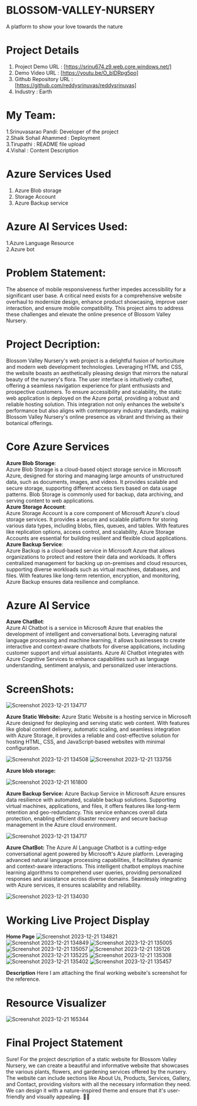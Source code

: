 # BLOSSOM-VALLEY-NURSERY
A platform to show your love towards the nature
# Project Details
  1. Project Demo URL : [https://srinu674.z9.web.core.windows.net/]
  2. Demo Video URL :  [https://youtu.be/O_bIDRpg5po]
  3. Github Repository URL : [https://github.com/reddysrinuvas/reddysrinuvas]
  4. Industry : Earth
# My Team:
  1.Srinuvasarao Pandi: Developer of the project <br>
  2.Shaik Sohail Ahammed : Deployment <br>
  3.Tirupathi : README file upload <br>
  4.Vishal : Content Description <br>
# Azure Services Used
  1. Azure Blob storage
  2. Storage Account
  3. Azure Backup service
# Azure AI Services Used:
  1.Azure Language Resource<br>
  2.Azure bot
# Problem Statement:
The absence of mobile responsiveness further impedes accessibility for a significant user base. A critical need exists for a comprehensive website overhaul to modernize design, enhance product showcasing, improve user interaction, and ensure mobile compatibility. This project aims to address these challenges and elevate the online presence of Blossom Valley Nursery.
# Project Decription:
Blossom Valley Nursery's web project is a delightful fusion of horticulture and modern web development technologies. Leveraging HTML and CSS, the website boasts an aesthetically pleasing design that mirrors the natural beauty of the nursery's flora. The user interface is intuitively crafted, offering a seamless navigation experience for plant enthusiasts and prospective customers. To ensure accessibility and scalability, the static web application is deployed on the Azure portal, providing a robust and reliable hosting solution. This integration not only enhances the website's performance but also aligns with contemporary industry standards, making Blossom Valley Nursery's online presence as vibrant and thriving as their botanical offerings.
# Core Azure Services #
   **Azure Blob Storage**: <br>
   Azure Blob Storage is a cloud-based object storage service in Microsoft Azure, designed for storing and managing large amounts of unstructured data, such as documents, images, and videos. It provides scalable and secure storage, supporting different access tiers based on data usage patterns. Blob Storage is commonly used for backup, data archiving, and serving content to web applications. <br>
   **Azure Storage Account**: <br>
  Azure Storage Account is a core component of Microsoft Azure's cloud storage services. It provides a secure and scalable platform for storing various data types, including blobs, files, queues, and tables. With features like replication options, access control, and scalability, Azure Storage Accounts are essential for building resilient and flexible cloud applications. <br>
   **Azure Backup Service**:<br>
   Azure Backup is a cloud-based service in Microsoft Azure that allows organizations to protect and restore their data and workloads. It offers centralized management for backing up on-premises and cloud resources, supporting diverse workloads such as virtual machines, databases, and files. With features like long-term retention, encryption, and monitoring, Azure Backup ensures data resilience and compliance. <br>
# Azure AI Service
  **Azure ChatBot**:<br>
  Azure AI Chatbot is a service in Microsoft Azure that enables the development of intelligent and conversational bots. Leveraging natural language processing and machine learning, it allows businesses to create interactive and context-aware chatbots for diverse applications, including customer support and virtual assistants. Azure AI Chatbot integrates with Azure Cognitive Services to enhance capabilities such as language understanding, sentiment analysis, and personalized user interactions.
# ScreenShots:

![Screenshot 2023-12-21 134717](https://github.com/reddysrinuvas/reddysrinuvas/assets/151932332/9784fbb1-8b3e-40a0-90ec-8e102549ce7c)


**Azure Static Website:**
Azure Static Website is a hosting service in Microsoft Azure designed for deploying and serving static web content. With features like global content delivery, automatic scaling, and seamless integration with Azure Storage, it provides a reliable and cost-effective solution for hosting HTML, CSS, and JavaScript-based websites with minimal configuration.

![Screenshot 2023-12-21 134508](https://github.com/reddysrinuvas/reddysrinuvas/assets/151932332/3d44adcf-9a70-4e53-a1ee-935f43c4bcbf)
![Screenshot 2023-12-21 133756](https://github.com/reddysrinuvas/reddysrinuvas/assets/151932332/1da6a79e-0eff-4ac0-97bd-64cdbe0bad06)

**Azure blob storage:**

![Screenshot 2023-12-21 161800](https://github.com/reddysrinuvas/reddysrinuvas/assets/151932332/32fbe599-b5d9-497d-a2f5-5fb2cf6bf162)

**Azure Backup Service:**
Azure Backup Service in Microsoft Azure ensures data resilience with automated, scalable backup solutions. Supporting virtual machines, applications, and files, it offers features like long-term retention and geo-redundancy. This service enhances overall data protection, enabling efficient disaster recovery and secure backup management in the Azure cloud environment.

![Screenshot 2023-12-21 134717](https://github.com/reddysrinuvas/reddysrinuvas/assets/151932332/e7f4c865-0fee-4d06-95f7-20505f2801e7)

**Azure ChatBot:**
The Azure AI Language Chatbot is a cutting-edge conversational agent powered by Microsoft's Azure platform. Leveraging advanced natural language processing capabilities, it facilitates dynamic and context-aware interactions. This intelligent chatbot employs machine learning algorithms to comprehend user queries, providing personalized responses and assistance across diverse domains. Seamlessly integrating with Azure services, it ensures scalability and reliability. 

![Screenshot 2023-12-21 134030](https://github.com/reddysrinuvas/reddysrinuvas/assets/151932332/7fdedb94-823e-494b-a039-ae573e6673e3)


# Working Live Project Display
**Home Page**
![Screenshot 2023-12-21 134821](https://github.com/reddysrinuvas/reddysrinuvas/assets/151932332/c6cdf29c-9126-479b-b3a0-3ae47664b0ca)
![Screenshot 2023-12-21 134849](https://github.com/reddysrinuvas/reddysrinuvas/assets/151932332/467e3ed9-d121-408b-909f-3c38cb296b3b)
![Screenshot 2023-12-21 135005](https://github.com/reddysrinuvas/reddysrinuvas/assets/151932332/5b93a6d1-f79f-433d-8241-4cb26e5ff734)
![Screenshot 2023-12-21 135057](https://github.com/reddysrinuvas/reddysrinuvas/assets/151932332/703b7169-943b-4f71-8133-bf6b08e8c54b)
![Screenshot 2023-12-21 135126](https://github.com/reddysrinuvas/reddysrinuvas/assets/151932332/563e41a4-f43e-4f91-b70c-2cd4f152b528)
![Screenshot 2023-12-21 135225](https://github.com/reddysrinuvas/reddysrinuvas/assets/151932332/7328a548-8135-452f-bad8-75e19752e0c9)
![Screenshot 2023-12-21 135308](https://github.com/reddysrinuvas/reddysrinuvas/assets/151932332/6c158c4e-068a-4a29-aeb7-8b443f021a4d)
![Screenshot 2023-12-21 135402](https://github.com/reddysrinuvas/reddysrinuvas/assets/151932332/054c6ec6-1e3b-4bf5-987b-49948c918712)
![Screenshot 2023-12-21 135457](https://github.com/reddysrinuvas/reddysrinuvas/assets/151932332/9f2a95d0-74e4-43fa-89b8-f6902c0c204c)





**Description**
Here I am attaching the final working website's screenshot for the reference.
# Resource Visualizer

![Screenshot 2023-12-21 165344](https://github.com/reddysrinuvas/reddysrinuvas/assets/151932332/0b585c15-d237-445e-a95d-4dfe3492c293)


# Final Project Statement
Sure! For the project description of a static website for Blossom Valley Nursery, we can create a beautiful and informative website that showcases the various plants, flowers, and gardening services offered by the nursery. The website can include sections like About Us, Products, Services, Gallery, and Contact, providing visitors with all the necessary information they need. We can design it with a nature-inspired theme and ensure that it's user-friendly and visually appealing. 🌸🌿

